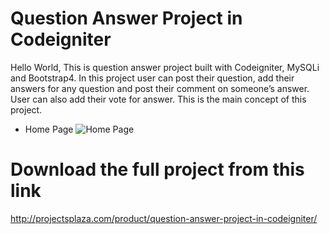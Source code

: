 # Question Answer Project in Codeigniter
Hello World, This is question answer project built with Codeigniter, MySQLi and Bootstrap4. In this project user can post their question, add their answers for any question and post their comment on someone’s answer. User can also add their vote for answer. This is the main concept of this project.

- Home Page
![Home Page](https://github.com/projectsplaza/question-answer-project-in-codeignityer/blob/master/home.png)

# Download the full project from this link
http://projectsplaza.com/product/question-answer-project-in-codeigniter/
